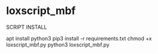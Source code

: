 # loxscript_mbf

SCRIPT INSTALL

apt install python3
pip3 install -r requirements.txt
chmod +x loxscript_mbf.py
python3 loxscript_mbf.py
